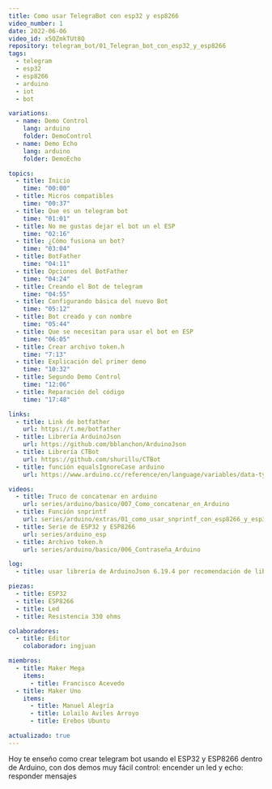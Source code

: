 ```yaml
---
title: Como usar TelegraBot con esp32 y esp8266
video_number: 1
date: 2022-06-06
video_id: x5QZmkTUt8Q
repository: telegram_bot/01_Telegran_bot_con_esp32_y_esp8266
tags:
  - telegram
  - esp32
  - esp8266
  - arduino
  - iot
  - bot

variations:
  - name: Demo Control
    lang: arduino
    folder: DemoControl
  - name: Demo Echo
    lang: arduino
    folder: DemoEcho

topics:
  - title: Inicio
    time: "00:00"
  - title: Micros compatibles
    time: "00:37"
  - title: Que es un telegram bot
    time: "01:01"
  - title: No me gustas dejar el bot un el ESP
    time: "02:16"
  - title: ¿Cómo fusiona un bot?
    time: "03:04"
  - title: BotFather
    time: "04:11"
  - title: Opciones del BotFather
    time: "04:24"
  - title: Creando el Bot de telegram
    time: "04:55"
  - title: Configurando básica del nuevo Bot
    time: "05:12"
  - title: Bot creado y con nombre
    time: "05:44"
  - title: Que se necesitan para usar el bot en ESP
    time: "06:05"
  - title: Crear archivo token.h
    time: "7:13"
  - title: Explicación del primer demo
    time: "10:32"
  - title: Segundo Demo Control
    time: "12:06"
  - title: Reparación del código
    time: "17:48"

links:
  - title: Link de botfather
    url: https://t.me/botfather
  - title: Librería ArduinoJson
    url: https://github.com/bblanchon/ArduinoJson
  - title: Librería CTBot
    url: https://github.com/shurillu/CTBot
  - title: función equalsIgnoreCase arduino
    url: https://www.arduino.cc/reference/en/language/variables/data-types/string/functions/equalsignorecase/

videos:
  - title: Truco de concatenar en arduino
    url: series/arduino/basico/007_Como_concatenar_en_Arduino
  - title: Función snprintf
    url: series/arduino/extras/01_como_usar_snprintf_con_esp8266_y_esp32
  - title: Serie de ESP32 y ESP8266
    url: series/arduino_esp
  - title: Archivo token.h
    url: series/arduino/basico/006_Contraseña_Arduino

log:
  - title: usar librería de ArduinoJson 6.19.4 por recomendación de librería CTBot

piezas:
  - title: ESP32
  - title: ESP8266
  - title: Led
  - title: Resistencia 330 ohms

colaboradores:
  - title: Editor
    colaborador: ingjuan

miembros:
  - title: Maker Mega
    items:
      - title: Francisco Acevedo
  - title: Maker Uno
    items:
      - title: Manuel Alegría
      - title: Lolailo Aviles Arroyo
      - title: Erebos Ubuntu

actualizado: true
---
```


Hoy te enseño como crear telegram bot usando el ESP32 y ESP8266 dentro de Arduino, con dos demos muy fácil control: encender un led y echo: responder mensajes
